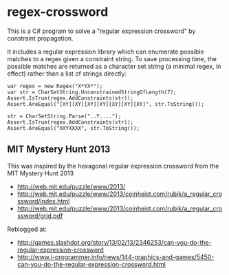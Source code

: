 regex-crossword
===============

This is a C# program to solve a "regular expression crossword" by constraint propagation.

It includes a regular expression library which can enumerate possible matches to a regex given a constraint string. To save processing time, the possible matches are returned as a character set string (a minimal regex, in effect) rather than a list of strings directly:

    var regex = new Regex("X*YX*");
    var str = CharSetString.UnconstrainedStringOfLength(7);
    Assert.IsTrue(regex.AddConstraints(str));
    Assert.AreEqual("[XY][XY][XY][XY][XY][XY][XY]", str.ToString());

    str = CharSetString.Parse("..Y....");
    Assert.IsTrue(regex.AddConstraints(str));
    Assert.AreEqual("XXYXXXX", str.ToString());

MIT Mystery Hunt 2013
---------------------

This was inspired by the hexagonal regular expression crossword from the MIT Mystery Hunt 2013

* http://web.mit.edu/puzzle/www/2013/
* http://web.mit.edu/puzzle/www/2013/coinheist.com/rubik/a_regular_crossword/index.html
* http://web.mit.edu/puzzle/www/2013/coinheist.com/rubik/a_regular_crossword/grid.pdf

Reblogged at:

* http://games.slashdot.org/story/13/02/13/2346253/can-you-do-the-regular-expression-crossword
* http://www.i-programmer.info/news/144-graphics-and-games/5450-can-you-do-the-regular-expression-crossword.html
